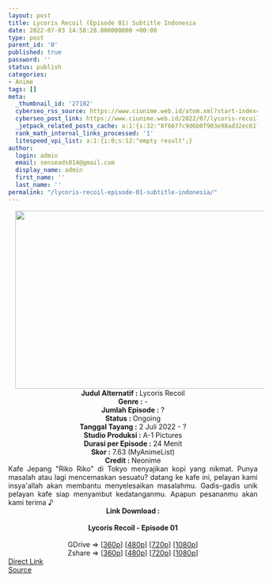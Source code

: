 ```yaml
---
layout: post
title: Lycoris Recoil (Episode 01) Subtitle Indonesia
date: 2022-07-03 14:58:28.000000000 +00:00
type: post
parent_id: '0'
published: true
password: ''
status: publish
categories:
- Anime
tags: []
meta:
  _thumbnail_id: '27182'
  cyberseo_rss_source: https://www.ciunime.web.id/atom.xml?start-index=1
  cyberseo_post_link: https://www.ciunime.web.id/2022/07/lycoris-recoil-subtitle-indonesia.html
  _jetpack_related_posts_cache: a:1:{s:32:"8f6677c9d6b0f903e98ad32ec61f8deb";a:2:{s:7:"expires";i:1663506598;s:7:"payload";a:3:{i:0;a:1:{s:2:"id";i:27320;}i:1;a:1:{s:2:"id";i:27480;}i:2;a:1:{s:2:"id";i:28039;}}}}
  rank_math_internal_links_processed: '1'
  litespeed_vpi_list: a:1:{i:0;s:12:"empty result";}
author:
  login: admin
  email: senseads014@gmail.com
  display_name: admin
  first_name: ''
  last_name: ''
permalink: "/lycoris-recoil-episode-01-subtitle-indonesia/"
---
```

<div class="separator" style="clear: both; text-align: center;">
<div class="separator" style="clear: both; text-align: center;"><a href="https://blogger.googleusercontent.com/img/b/R29vZ2xl/AVvXsEgZbZEdHUkmMP34ZJdVvYyVKuvIL86_7z8ff2CKpWbjYJUVaDzLNhgjUPelM6tXsjD9HlZkZfYeXqS2G2oMPc9eNZE_OI-xxq9J2K51hzygFNrU1-23kdEBmAzC3EbfybQ4SP3gansw7SfPigA3NW4E0zo4UYUbGlMyjBJ1l9XRr4t9IkG8TCYnZwDH/s1280/Lycoris%20Recoil.jpg" style="margin-left: 1em; margin-right: 1em;"><img border="0" data-original-height="720" data-original-width="1280" height="360" src="{{ site.baseurl }}/assets/2022/07/Lycoris%20Recoil.jpg" width="640" /></a></div>
</div>
<div class="separator" style="clear: both; text-align: center;"></div>
<div style="text-align: center;"><b>Judul</b><b><b> Alternatif</b> :</b> Lycoris Recoil</div>
<div style="text-align: center;"><b><b>Genre :</b></b> -</div>
<div style="text-align: center;"><b>Jumlah Episode :</b> ?<br /><b>Status :&nbsp;</b>Ongoing<br /><b>Tanggal Tayang :</b> 2 Juli 2022 - ?<br /><b>Studio Produksi :</b>&nbsp;A-1 Pictures<br /><b>Durasi per Episode :</b> 24 Menit</div>
<div style="text-align: center;"><b>Skor :</b> 7.63 (MyAnimeList)</div>
<div style="text-align: center;"><b>Credit :</b>&nbsp;Neonime</div>
<div style="text-align: justify;">Kafe Jepang "Riko Riko" di Tokyo menyajikan kopi yang nikmat. Punya masalah atau lagi mencemaskan sesuatu? datang ke kafe ini, pelayan kami insya'allah akan membantu menyelesaikan masalahmu. Gadis-gadis unik pelayan kafe siap menyambut kedatanganmu. Apapun pesananmu akan kami terima ♪</div>
<div style="text-align: justify;"></div>
<div style="text-align: justify;"></div>
<div style="text-align: center;">
<div style="text-align: center;">
<div style="text-align: left;">
<div style="text-align: center;"><b>Link Download :</b></div>
<div style="text-align: center;"><b><br /></b></div>
<div style="text-align: center;"><span style="text-align: left;"><b>Lycoris Recoil&nbsp;</b></span><b>- Episode 01</b></div>
<div style="text-align: center;"><b><br /></b></div>
<div style="text-align: center;">GDrive =&gt; [<a href="http://www.solidfiles.com/v/wpZ6RGGLLAyz4" target="_blank" rel="noopener">360p</a>] [<a href="https://acefile.co/f/78465505/neonime_lycoris_recoil_-_01-480p-zip" target="_blank" rel="noopener">480p</a>] [<a href="https://acefile.co/f/78465569/neonime_lycoris_recoil_-_01-720p-zip" target="_blank" rel="noopener">720p</a>] [<a href="https://acefile.co/f/78465728/neonime_lycoris_recoil_-_01-1080p-zip" target="_blank" rel="noopener">1080p</a>]</div>
<div style="text-align: center;">Zshare =&gt; [<a href="https://www17.zippyshare.com/v/ZGPNmQPB/file.html" target="_blank" rel="noopener">360p</a>] [<a href="https://www39.zippyshare.com/v/5ZYegMkL/file.html" target="_blank" rel="noopener">480p</a>] [<a href="https://www43.zippyshare.com/v/7CmQLynM/file.html" target="_blank" rel="noopener">720p</a>] [<a href="https://www95.zippyshare.com/v/GaQDlRMp/file.html" target="_blank" rel="noopener">1080p</a>]</div>
</div>
</div>
</div>
<link rel="stylesheet" href="https://cdnjs.cloudflare.com/ajax/libs/font-awesome/4.7.0/css/font-awesome.min.css" />
<div class="divbtn"> <a href="https://handymansurrender.com/fihup8buzv?key=94550f7ce39444073321dde3b8782f97" class="btn"><i class="fa fa-download"></i> Direct Link</a> <br /><a href="https://www.ciunime.web.id/2022/07/lycoris-recoil-subtitle-indonesia.html">Source</a> </div>
